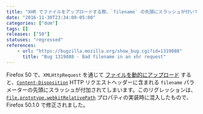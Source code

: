 ```yaml
---
title: "XHR でファイルをアップロードする際、`filename` の先頭にスラッシュが付いてしまいます"
date: "2016-11-30T23:34:00-05:00"
categories: ["dom"]
tags: []
releases: ["50"]
statuses: "regressed"
references:
    - url: "https://bugzilla.mozilla.org/show_bug.cgi?id=1319088"
      title: "Bug 1319088 - Bad filename in an xhr request"
---
```

Firefox 50 で、`XMLHttpRequest` を通じて [ファイルを動的にアップロード](https://developer.mozilla.org/docs/Using_files_from_web_applications) すると、[`Content-Disposition`](https://developer.mozilla.org/docs/Web/HTTP/Headers/Content-Disposition) HTTP リクエストヘッダーに含まれる `filename` パラメーターの先頭にスラッシュが付加されてしまいます。このリグレッションは、[`File.prototype.webkitRelativePath`](https://developer.mozilla.org/docs/Web/API/File/webkitRelativePath) プロパティの実装時に混入したもので、Firefox 50.1.0 で修正されました。
